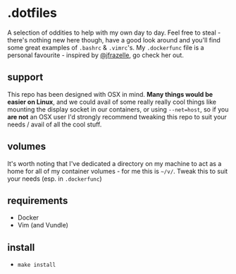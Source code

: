 # .dotfiles

A selection of oddities to help with my own day to day. Feel free to steal - there's nothing new here though, have a good look around and you'll find some great examples of `.bashrc` & `.vimrc`'s. My `.dockerfunc` file is a personal favourite - inspired by [@jfrazelle](https://github.com/jfrazelle), go check her out.


## support

This repo has been designed with OSX in mind. **Many things would be easier on Linux**, and we could avail of some really really cool things like mounting the display socket in our containers, or using `--net=host`, so if you **are not** an OSX user I'd strongly recommend tweaking this repo to suit your needs / avail of all the cool stuff.

## volumes

It's worth noting that I've dedicated a directory on my machine to act as a home for all of my container volumes - for me this is `~/v/`. Tweak this to suit your needs (esp. in `.dockerfunc`)

## requirements

- Docker
- Vim (and Vundle)

## install

- `make install`